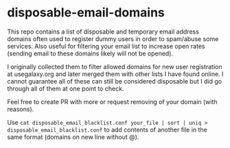 disposable-email-domains
========================

This repo contains a list of disposable and temporary email address domains often used to register dummy users in order to spam/abuse some services. Also useful for filtering your email list to increase open rates (sending email to these domains likely will not be opened).

I originally collected them to filter allowed domains for new user registration at usegalaxy.org and later merged them with other lists I have found online. I cannot guarantee all of these can still be considered disposable but I did go through all of them at one point to check.

Feel free to create PR with more or request removing of your domain (with reasons).

Use `cat disposable_email_blacklist.conf your_file | sort | uniq > disposable_email_blacklist.conf` to add contents of another file in the same format (domains on new line without @).
